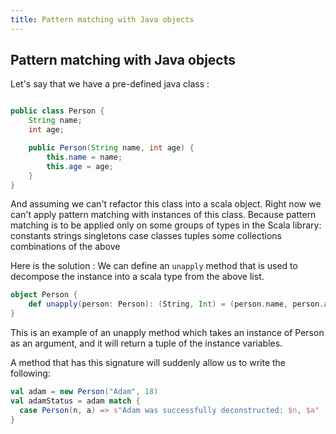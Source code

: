 ```yaml
---
title: Pattern matching with Java objects 
---
```


## Pattern matching with Java objects 
Let's say that we have a pre-defined java class :
```java

public class Person {
    String name;
    int age;

    public Person(String name, int age) {
        this.name = name;
        this.age = age;
    }
}
```

And assuming we can't refactor this class into a scala object. Right now we can't apply pattern matching with instances of this class. Because pattern matching is to be applied only on some groups of types in the Scala library:
    constants
    strings
    singletons
    case classes
    tuples
    some collections
    combinations of the above

Here is the solution :
We can define an `unapply` method that is used to decompose the instance into a scala type from the above list.
```scala
object Person {
    def unapply(person: Person): (String, Int) = (person.name, person.age)
}
```
This is an example of an unapply method which takes an instance of Person as an argument, and it will return a tuple of the instance variables.

A method that has this signature will suddenly allow us to write the following:
```scala
val adam = new Person("Adam", 18)
val adamStatus = adam match {
  case Person(n, a) => s"Adam was successfully deconstructed: $n, $a"
}
```